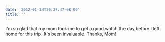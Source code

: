 ```yaml
---
date: '2012-01-14T20:37:47-08:00'
title: ''
---
```


I'm so glad that my mom took me to get a good watch the day before I left home for this trip. It's been invaluable. Thanks, Mom!
